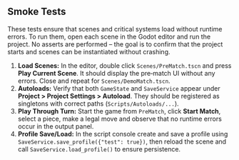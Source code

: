 ## Smoke Tests

These tests ensure that scenes and critical systems load without runtime
errors. To run them, open each scene in the Godot editor and run the
project. No asserts are performed – the goal is to confirm that
the project starts and scenes can be instantiated without crashing.

1. **Load Scenes:** In the editor, double click `Scenes/PreMatch.tscn` and
   press **Play Current Scene**. It should display the pre‑match UI
   without any errors. Close and repeat for `Scenes/DemoMatch.tscn`.
2. **Autoloads:** Verify that both `GameState` and `SaveService` appear
   under **Project > Project Settings > Autoload**. They should be
   registered as singletons with correct paths (`Scripts/Autoloads/...`).
3. **Play Through Turn:** Start the game from `PreMatch`, click **Start
   Match**, select a piece, make a legal move and observe that no
   runtime errors occur in the output panel.
4. **Profile Save/Load:** In the script console create and save a
   profile using `SaveService.save_profile({"test": true})`, then
   reload the scene and call `SaveService.load_profile()` to ensure
   persistence.